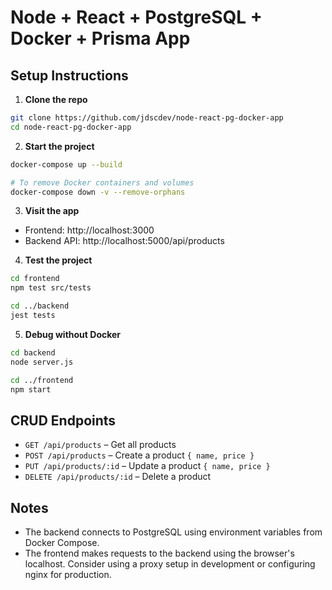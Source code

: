 # Node + React + PostgreSQL + Docker + Prisma App

## Setup Instructions

1. **Clone the repo**
```bash
git clone https://github.com/jdscdev/node-react-pg-docker-app
cd node-react-pg-docker-app
```

2. **Start the project**
```bash
docker-compose up --build

# To remove Docker containers and volumes
docker-compose down -v --remove-orphans 
```

3. **Visit the app**
- Frontend: http://localhost:3000
- Backend API: http://localhost:5000/api/products

4. **Test the project**
```bash
cd frontend
npm test src/tests

cd ../backend
jest tests
```

5. **Debug without Docker**
```bash
cd backend
node server.js

cd ../frontend
npm start
```


## CRUD Endpoints
- `GET /api/products` – Get all products
- `POST /api/products` – Create a product `{ name, price }`
- `PUT /api/products/:id` – Update a product `{ name, price }`
- `DELETE /api/products/:id` – Delete a product


## Notes
- The backend connects to PostgreSQL using environment variables from Docker Compose.
- The frontend makes requests to the backend using the browser's localhost. Consider using a proxy setup in development or configuring nginx for production.

